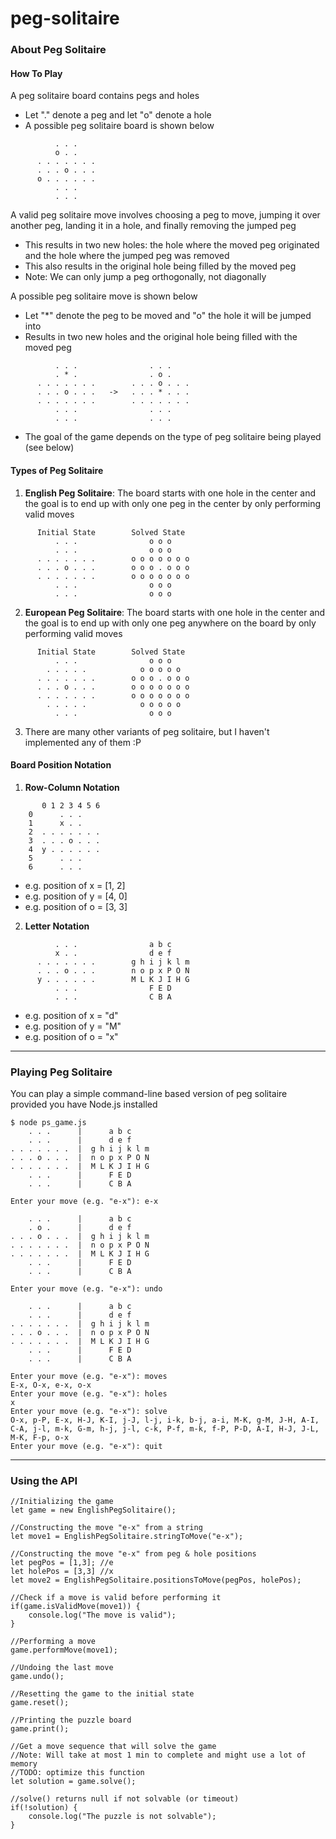# peg-solitaire

### About Peg Solitaire

#### How To Play

A peg solitaire board contains pegs and holes
   - Let "." denote a peg and let "o" denote a hole
   - A possible peg solitaire board is shown below
```
          . . .     
          o . .          
      . . . . . . .     
      . . . o . . .     
      o . . . . . .     
          . . .       
          . . .         
```
A valid peg solitaire move involves choosing a peg to move, jumping it over another peg, landing it in a hole, and finally removing the jumped peg
   - This results in two new holes: the hole where the moved peg 
     originated and the hole where the jumped peg was removed
   - This also results in the original hole being filled by the moved peg
   - Note: We can only jump a peg orthogonally, not diagonally

A possible peg solitaire move is shown below
   - Let "*" denote the peg to be moved and "o" the hole it will be jumped 
     into
  - Results in two new holes and the original hole being filled with the 
    moved peg

```
          . . .                . . .
          . * .                . o .
      . . . . . . .        . . . o . . .
      . . . o . . .   ->   . . . * . . .
      . . . . . . .        . . . . . . .
          . . .                . . .
          . . .                . . .
```
- The goal of the game depends on the type of peg solitaire being played (see below)

#### Types of Peg Solitaire

1) **English Peg Solitaire**: The board starts with one hole in the center and the goal is to end up with only one peg in the center by only performing valid moves
```
      Initial State        Solved State
          . . .                o o o
          . . .                o o o
      . . . . . . .        o o o o o o o
      . . . o . . .        o o o . o o o
      . . . . . . .        o o o o o o o
          . . .                o o o
          . . .                o o o
```
2) **European Peg Solitaire**: The board starts with one hole in the center and the goal is to end up with only one peg anywhere on the board by only performing valid moves
```
      Initial State        Solved State
          . . .                o o o
        . . . . .            o o o o o
      . . . . . . .        o o o . o o o
      . . . o . . .        o o o o o o o
      . . . . . . .        o o o o o o o
        . . . . .            o o o o o
          . . .                o o o
```
3) There are many other variants of peg solitaire, but I haven't implemented any of them :P
#### Board Position Notation

1) **Row-Column Notation**
```
       0 1 2 3 4 5 6
    0      . . .
    1      x . .
    2  . . . . . . .
    3  . . . o . . .
    4  y . . . . . .
    5      . . .
    6      . . .
```
- e.g. position of x = [1, 2]
- e.g. position of y = [4, 0]
- e.g. position of o = [3, 3]

2) **Letter Notation**
```
          . . .                a b c
          x . .                d e f
      . . . . . . .        g h i j k l m
      . . . o . . .        n o p x P O N
      y . . . . . .        M L K J I H G
          . . .                F E D
          . . .                C B A
```
- e.g. position of x = "d"
- e.g. position of y = "M"
- e.g. position of o = "x"
---
### Playing Peg Solitaire

You can play a simple command-line based version of peg solitaire provided you have Node.js installed
```
$ node ps_game.js
    . . .      |      a b c
    . . .      |      d e f
. . . . . . .  |  g h i j k l m
. . . o . . .  |  n o p x P O N
. . . . . . .  |  M L K J I H G
    . . .      |      F E D
    . . .      |      C B A

Enter your move (e.g. "e-x"): e-x

    . . .      |      a b c
    . o .      |      d e f
. . . o . . .  |  g h i j k l m
. . . . . . .  |  n o p x P O N
. . . . . . .  |  M L K J I H G
    . . .      |      F E D
    . . .      |      C B A

Enter your move (e.g. "e-x"): undo

    . . .      |      a b c
    . . .      |      d e f
. . . . . . .  |  g h i j k l m
. . . o . . .  |  n o p x P O N
. . . . . . .  |  M L K J I H G
    . . .      |      F E D
    . . .      |      C B A

Enter your move (e.g. "e-x"): moves
E-x, O-x, e-x, o-x
Enter your move (e.g. "e-x"): holes
x
Enter your move (e.g. "e-x"): solve
O-x, p-P, E-x, H-J, K-I, j-J, l-j, i-k, b-j, a-i, M-K, g-M, J-H, A-I, C-A, j-l, m-k, G-m, h-j, j-l, c-k, P-f, m-k, f-P, P-D, A-I, H-J, J-L, M-K, F-p, o-x
Enter your move (e.g. "e-x"): quit
```
---
### Using the API
```
//Initializing the game
let game = new EnglishPegSolitaire();

//Constructing the move "e-x" from a string
let move1 = EnglishPegSolitaire.stringToMove("e-x");

//Constructing the move "e-x" from peg & hole positions
let pegPos = [1,3]; //e
let holePos = [3,3] //x
let move2 = EnglishPegSolitaire.positionsToMove(pegPos, holePos);

//Check if a move is valid before performing it
if(game.isValidMove(move1)) {
    console.log("The move is valid");
}

//Performing a move
game.performMove(move1);

//Undoing the last move
game.undo();

//Resetting the game to the initial state
game.reset();

//Printing the puzzle board
game.print();

//Get a move sequence that will solve the game
//Note: Will take at most 1 min to complete and might use a lot of memory
//TODO: optimize this function
let solution = game.solve();

//solve() returns null if not solvable (or timeout)
if(!solution) {
    console.log("The puzzle is not solvable");
}
```